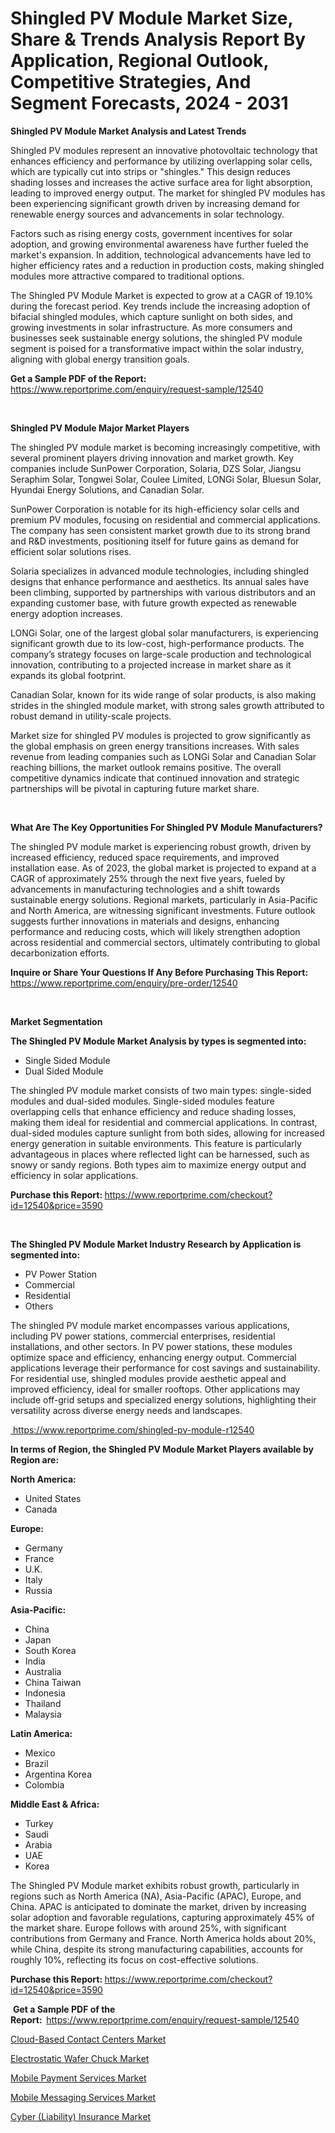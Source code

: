 <p><h1>Shingled PV Module Market Size, Share & Trends Analysis Report By Application, Regional Outlook, Competitive Strategies, And Segment Forecasts, 2024 - 2031</h1></p><p><strong>Shingled PV Module Market Analysis and Latest Trends</strong></p>
<p><p>Shingled PV modules represent an innovative photovoltaic technology that enhances efficiency and performance by utilizing overlapping solar cells, which are typically cut into strips or "shingles." This design reduces shading losses and increases the active surface area for light absorption, leading to improved energy output. The market for shingled PV modules has been experiencing significant growth driven by increasing demand for renewable energy sources and advancements in solar technology.</p><p>Factors such as rising energy costs, government incentives for solar adoption, and growing environmental awareness have further fueled the market's expansion. In addition, technological advancements have led to higher efficiency rates and a reduction in production costs, making shingled modules more attractive compared to traditional options.</p><p>The Shingled PV Module Market is expected to grow at a CAGR of 19.10% during the forecast period. Key trends include the increasing adoption of bifacial shingled modules, which capture sunlight on both sides, and growing investments in solar infrastructure. As more consumers and businesses seek sustainable energy solutions, the shingled PV module segment is poised for a transformative impact within the solar industry, aligning with global energy transition goals.</p></p>
<p><strong>Get a Sample PDF of the Report:&nbsp;</strong> <a href="https://www.reportprime.com/enquiry/request-sample/12540?utm_campaign=904&utm_medium=2&utm_source=Github&utm_content=ia&utm_term=27112024&utm_id=shingled-pv-module">https://www.reportprime.com/enquiry/request-sample/12540</a></p>
<p>&nbsp;</p>
<p><strong>Shingled PV Module Major Market Players</strong></p>
<p><p>The shingled PV module market is becoming increasingly competitive, with several prominent players driving innovation and market growth. Key companies include SunPower Corporation, Solaria, DZS Solar, Jiangsu Seraphim Solar, Tongwei Solar, Coulee Limited, LONGi Solar, Bluesun Solar, Hyundai Energy Solutions, and Canadian Solar.</p><p>SunPower Corporation is notable for its high-efficiency solar cells and premium PV modules, focusing on residential and commercial applications. The company has seen consistent market growth due to its strong brand and R&D investments, positioning itself for future gains as demand for efficient solar solutions rises.</p><p>Solaria specializes in advanced module technologies, including shingled designs that enhance performance and aesthetics. Its annual sales have been climbing, supported by partnerships with various distributors and an expanding customer base, with future growth expected as renewable energy adoption increases.</p><p>LONGi Solar, one of the largest global solar manufacturers, is experiencing significant growth due to its low-cost, high-performance products. The company’s strategy focuses on large-scale production and technological innovation, contributing to a projected increase in market share as it expands its global footprint.</p><p>Canadian Solar, known for its wide range of solar products, is also making strides in the shingled module market, with strong sales growth attributed to robust demand in utility-scale projects. </p><p>Market size for shingled PV modules is projected to grow significantly as the global emphasis on green energy transitions increases. With sales revenue from leading companies such as LONGi Solar and Canadian Solar reaching billions, the market outlook remains positive. The overall competitive dynamics indicate that continued innovation and strategic partnerships will be pivotal in capturing future market share.</p></p>
<p>&nbsp;</p>
<p><strong>What Are The Key Opportunities For Shingled PV Module Manufacturers?</strong></p>
<p><p>The shingled PV module market is experiencing robust growth, driven by increased efficiency, reduced space requirements, and improved installation ease. As of 2023, the global market is projected to expand at a CAGR of approximately 25% through the next five years, fueled by advancements in manufacturing technologies and a shift towards sustainable energy solutions. Regional markets, particularly in Asia-Pacific and North America, are witnessing significant investments. Future outlook suggests further innovations in materials and designs, enhancing performance and reducing costs, which will likely strengthen adoption across residential and commercial sectors, ultimately contributing to global decarbonization efforts.</p></p>
<p><strong>Inquire or Share Your Questions If Any Before Purchasing This Report:</strong> <a href="https://www.reportprime.com/enquiry/pre-order/12540?utm_campaign=904&utm_medium=2&utm_source=Github&utm_content=ia&utm_term=27112024&utm_id=shingled-pv-module">https://www.reportprime.com/enquiry/pre-order/12540</a></p>
<p>&nbsp;</p>
<p><strong>Market Segmentation</strong></p>
<p><strong>The Shingled PV Module Market Analysis by types is segmented into:</strong></p>
<p><ul><li>Single Sided Module</li><li>Dual Sided Module</li></ul></p>
<p><p>The shingled PV module market consists of two main types: single-sided modules and dual-sided modules. Single-sided modules feature overlapping cells that enhance efficiency and reduce shading losses, making them ideal for residential and commercial applications. In contrast, dual-sided modules capture sunlight from both sides, allowing for increased energy generation in suitable environments. This feature is particularly advantageous in places where reflected light can be harnessed, such as snowy or sandy regions. Both types aim to maximize energy output and efficiency in solar applications.</p></p>
<p><strong>Purchase this Report:&nbsp;</strong><a href="https://www.reportprime.com/checkout?id=12540&price=3590&utm_campaign=904&utm_medium=2&utm_source=Github&utm_content=ia&utm_term=27112024&utm_id=shingled-pv-module">https://www.reportprime.com/checkout?id=12540&price=3590</a></p>
<p>&nbsp;</p>
<p><strong>The Shingled PV Module Market Industry Research by Application is segmented into:</strong></p>
<p><ul><li>PV Power Station</li><li>Commercial</li><li>Residential</li><li>Others</li></ul></p>
<p><p>The shingled PV module market encompasses various applications, including PV power stations, commercial enterprises, residential installations, and other sectors. In PV power stations, these modules optimize space and efficiency, enhancing energy output. Commercial applications leverage their performance for cost savings and sustainability. For residential use, shingled modules provide aesthetic appeal and improved efficiency, ideal for smaller rooftops. Other applications may include off-grid setups and specialized energy solutions, highlighting their versatility across diverse energy needs and landscapes.</p></p>
<p><a href="https://www.reportprime.com/shingled-pv-module-r12540?utm_campaign=904&utm_medium=2&utm_source=Github&utm_content=ia&utm_term=27112024&utm_id=shingled-pv-module">&nbsp;https://www.reportprime.com/shingled-pv-module-r12540</a></p>
<p><strong>In terms of Region, the Shingled PV Module Market Players available by Region are:</strong></p>
<p>
    <p> <strong> North America: </strong>
        <ul>
            <li>United States</li>
            <li>Canada</li>
        </ul>
        </p> 
    <p> <strong> Europe: </strong>
        <ul>
            <li>Germany</li>
            <li>France</li>
            <li>U.K.</li>
            <li>Italy</li>
            <li>Russia</li>
        </ul>
        </p> 
    <p> <strong> Asia-Pacific: </strong>
        <ul>
            <li>China</li>
            <li>Japan</li>
            <li>South Korea</li>
            <li>India</li>
            <li>Australia</li>
            <li>China Taiwan</li>
            <li>Indonesia</li>
            <li>Thailand</li>
            <li>Malaysia</li>
        </ul>
        </p> 
    <p> <strong> Latin America: </strong>
        <ul>
            <li>Mexico</li>
            <li>Brazil</li>
            <li>Argentina Korea</li>
            <li>Colombia</li>
        </ul>
        </p> 
    <p> <strong> Middle East & Africa: </strong>
        <ul>
            <li>Turkey</li>
            <li>Saudi</li>
            <li>Arabia</li>
            <li>UAE</li>
            <li>Korea</li>
        </ul>
    </p>
    </p>
<p><p>The Shingled PV Module market exhibits robust growth, particularly in regions such as North America (NA), Asia-Pacific (APAC), Europe, and China. APAC is anticipated to dominate the market, driven by increasing solar adoption and favorable regulations, capturing approximately 45% of the market share. Europe follows with around 25%, with significant contributions from Germany and France. North America holds about 20%, while China, despite its strong manufacturing capabilities, accounts for roughly 10%, reflecting its focus on cost-effective solutions.</p></p>
<p><strong>Purchase this Report: </strong><a href="https://www.reportprime.com/checkout?id=12540&price=3590&utm_campaign=904&utm_medium=2&utm_source=Github&utm_content=ia&utm_term=27112024&utm_id=shingled-pv-module">https://www.reportprime.com/checkout?id=12540&price=3590</a></p>
<p>&nbsp;<strong>Get a Sample PDF of the Report:&nbsp;&nbsp;</strong><a href="https://www.reportprime.com/enquiry/request-sample/12540?utm_campaign=904&utm_medium=2&utm_source=Github&utm_content=ia&utm_term=27112024&utm_id=shingled-pv-module">https://www.reportprime.com/enquiry/request-sample/12540</a></p>
<p><strong></strong></p>
<p><p><a href="https://issuu.com/reportprime-2/docs/cloud-based-contact-centers-market-_662a203f00c42c?utm_campaign=904&utm_medium=2&utm_source=Github&utm_content=ia&utm_term=27112024&utm_id=shingled-pv-module">Cloud-Based Contact Centers Market</a></p><p><a href="https://github.com/lindaopodray/Market-Research-Report-List-1/blob/main/electrostatic-wafer-chuck-market.md?utm_campaign=904&utm_medium=2&utm_source=Github&utm_content=ia&utm_term=27112024&utm_id=shingled-pv-module">Electrostatic Wafer Chuck Market</a></p><p><a href="https://www.linkedin.com/pulse/mobile-payment-services-market-size-trends-5-growth-forecast-tiqjf?utm_campaign=904&utm_medium=2&utm_source=Github&utm_content=ia&utm_term=27112024&utm_id=shingled-pv-module">Mobile Payment Services Market</a></p><p><a href="https://www.linkedin.com/pulse/latest-market-research-indicates-rapid-growth-mobile-messaging-8rarf?utm_campaign=904&utm_medium=2&utm_source=Github&utm_content=ia&utm_term=27112024&utm_id=shingled-pv-module">Mobile Messaging Services Market</a></p><p><a href="https://issuu.com/reportprime-2/docs/cyber-liability-insurance-market-si_d03d4815cf5f9f?utm_campaign=904&utm_medium=2&utm_source=Github&utm_content=ia&utm_term=27112024&utm_id=shingled-pv-module">Cyber (Liability) Insurance Market</a></p></p>